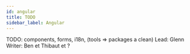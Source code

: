 ```yaml
---
id: angular
title: TODO
sidebar_label: Angular
---
```


TODO: components, forms, i18n, (tools => packages a clean)
Lead: Glenn
Writer: Ben et Thibaut et ?
